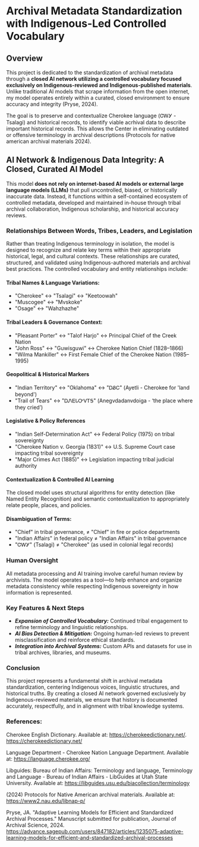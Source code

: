 # Archival Metadata Standardization with Indigenous-Led Controlled Vocabulary

## Overview
This project is dedicated to the standardization of archival metadata through a **closed AI network utilizing a controlled vocabulary focused exclusively on Indigenous-reviewed and Indigenous-published materials**. Unlike traditional AI models that scrape information from the open internet, my model operates entirely within a curated, closed environment to ensure accuracy and integrity (Pryse, 2024).

The goal is to preserve and contextualize Cherokee language (ᏣᎳᎩ - Tsalagi) and historical records, to identify viable acrhival data to describe important historical records. This allows the Center in eliminating outdated or offensive terminology in archival descriptions (Protocols for native american archival materials 2024).

## AI Network & Indigenous Data Integrity: A Closed, Curated AI Model
This model **does not rely on internet-based AI models or external large language models (LLMs)** that pull uncontrolled, biased, or historically inaccurate data. Instead, it functions within a self-contained ecosystem of controlled metadata, developed and maintained in-house through tribal archival collaboration, Indigenous scholarship, and historical accuracy reviews.

### Relationships Between Words, Tribes, Leaders, and Legislation
Rather than treating Indigenous terminology in isolation, the model is designed to recognize and relate key terms within their appropriate historical, legal, and cultural contexts. These relationships are curated, structured, and validated using Indigenous-authored materials and archival best practices. The controlled vocabulary and entity relationships include:

#### **Tribal Names & Language Variations:**

- "Cherokee" ↔ "Tsalagi" ↔ "Keetoowah"
- "Muscogee" ↔ "Mvskoke"
- "Osage" ↔ "Wahzhazhe"

#### **Tribal Leaders & Governance Context:**

- "Pleasant Porter" ↔ "Talof Harjo" ↔ Principal Chief of the Creek Nation
- "John Ross" ↔ "Guwisguwi" ↔ Cherokee Nation Chief (1828–1866)
- "Wilma Mankiller" ↔ First Female Chief of the Cherokee Nation (1985–1995)

#### **Geopolitical & Historical Markers**

- "Indian Territory" ↔ "Oklahoma" ↔ "ᎠᏰᏟ" (Ayetli - Cherokee for 'land beyond')
- "Trail of Tears" ↔ "ᎠᏁᎬᏓᏅᏙᎢᎦ" (Anegvdadanvdoiga - ‘the place where they cried’)

#### **Legislative & Policy References**

- "Indian Self-Determination Act" ↔ Federal Policy (1975) on tribal sovereignty
- "Cherokee Nation v. Georgia (1831)" ↔ U.S. Supreme Court case impacting tribal sovereignty
- "Major Crimes Act (1885)" ↔ Legislation impacting tribal judicial authority

#### Contextualization & Controlled AI Learning

The closed model uses structural algorithms for entity detection (like Named Entity Recognition) and semantic contextualization to appropriately relate people, places, and policies. 

#### Disambiguation of Terms:
- "Chief" in tribal governance, ≠ "Chief" in fire or police departments
- "Indian Affairs" in federal policy ≠ "Indian Affairs" in tribal governance
- "ᏣᎳᎩ" (Tsalagi) ≠ "Cherokee" (as used in colonial legal records)



### Human Oversight
All metadata processing and AI training involve careful human review by archivists. The model operates as a tool—to help enhance and organize metadata consistency while respecting Indigenous sovereignty in how information is represented.

### Key Features & Next Steps
- ***Expansion of Controlled Vocabulary:*** Continued tribal engagement to refine terminology and linguistic relationships.
- ***AI Bias Detection & Mitigation:*** Ongoing human-led reviews to prevent misclassification and reinforce ethical standards.
- ***Integration into Archival Systems:*** Custom APIs and datasets for use in tribal archives, libraries, and museums.

### Conclusion
This project represents a fundamental shift in archival metadata standardization, centering Indigenous voices, linguistic structures, and historical truths. By creating a closed AI network governed exclusively by Indigenous-reviewed materials, we ensure that history is documented accurately, respectfully, and in alignment with tribal knowledge systems.

### References: 

Cherokee English Dictionary. Available at: https://cherokeedictionary.net/. https://cherokeedictionary.net/

Language Department - Cherokee Nation Language Department. Available at: https://language.cherokee.org/

Libguides: Bureau of Indian Affairs: Terminology and language, Terminology and Language - Bureau of Indian Affairs - LibGuides at Utah State University. Available at: https://libguides.usu.edu/biacollection/terminology 

(2024) Protocols for Native American archival materials. Available at: https://www2.nau.edu/libnap-p/

Pryse, JA. "Adaptive Learning Models for Efficient and Standardized Archival Processes." Manuscript submitted for publication, Journal of Archival Science, 2024. https://advance.sagepub.com/users/847182/articles/1235075-adaptive-learning-models-for-efficient-and-standardized-archival-processes
